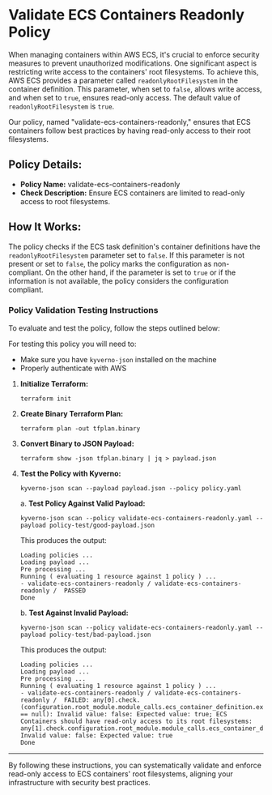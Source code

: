 # Validate ECS Containers Readonly Policy

When managing containers within AWS ECS, it's crucial to enforce security measures to prevent unauthorized modifications. One significant aspect is restricting write access to the containers' root filesystems. To achieve this, AWS ECS provides a parameter called `readonlyRootFilesystem` in the container definition. This parameter, when set to `false`, allows write access, and when set to `true`, ensures read-only access. The default value of `readonlyRootFilesystem` is `true`.

Our policy, named "validate-ecs-containers-readonly," ensures that ECS containers follow best practices by having read-only access to their root filesystems.

## Policy Details:

- **Policy Name:** validate-ecs-containers-readonly
- **Check Description:** Ensure ECS containers are limited to read-only access to root filesystems.

## How It Works:

The policy checks if the ECS task definition's container definitions have the `readonlyRootFilesystem` parameter set to `false`. If this parameter is not present or set to `false`, the policy marks the configuration as non-compliant. On the other hand, if the parameter is set to `true` or if the information is not available, the policy considers the configuration compliant. 

### Policy Validation Testing Instructions

To evaluate and test the policy, follow the steps outlined below:

For testing this policy you will need to:
- Make sure you have `kyverno-json` installed on the machine 
- Properly authenticate with AWS

1. **Initialize Terraform:**
    ```
    terraform init
    ```

2. **Create Binary Terraform Plan:**
    ```
    terraform plan -out tfplan.binary
    ```

3. **Convert Binary to JSON Payload:**
    ```
    terraform show -json tfplan.binary | jq > payload.json
    ```

4. **Test the Policy with Kyverno:**
    ```
   kyverno-json scan --payload payload.json --policy policy.yaml
    ```
    
    a. **Test Policy Against Valid Payload:**
    ```
    kyverno-json scan --policy validate-ecs-containers-readonly.yaml --payload policy-test/good-payload.json
    ```

    This produces the output:
    ```
    Loading policies ...
    Loading payload ...
    Pre processing ...
    Running ( evaluating 1 resource against 1 policy ) ...
    - validate-ecs-containers-readonly / validate-ecs-containers-readonly /  PASSED
    Done
    ```

    b. **Test Against Invalid Payload:**
    ```
    kyverno-json scan --policy validate-ecs-containers-readonly.yaml --payload policy-test/bad-payload.json
    ```

    This produces the output:
    ```
    Loading policies ...
    Loading payload ...
    Pre processing ...
    Running ( evaluating 1 resource against 1 policy ) ...
    - validate-ecs-containers-readonly / validate-ecs-containers-readonly /  FAILED: any[0].check.(configuration.root_module.module_calls.ecs_container_definition.expressions.readonly_root_filesystem == null): Invalid value: false: Expected value: true; ECS Containers should have read-only access to its root filesystems: any[1].check.configuration.root_module.module_calls.ecs_container_definition.expressions.readonly_root_filesystem.constant_value: Invalid value: false: Expected value: true
    Done
    ```

---

By following these instructions, you can systematically validate and enforce read-only access to ECS containers' root filesystems, aligning your infrastructure with security best practices.
